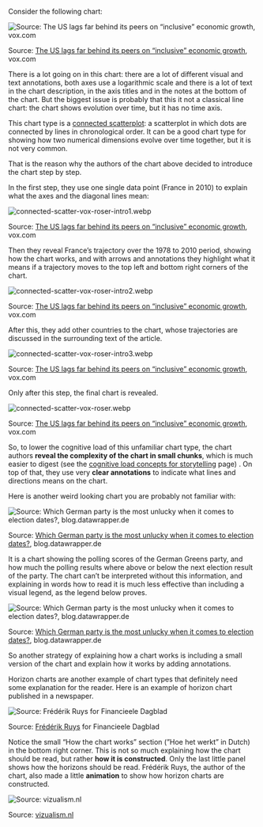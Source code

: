 Consider the following chart:

![Source: [The US lags far behind its peers on “inclusive” economic growth](https://www.vox.com/the-big-idea/2017/2/3/14491964/growth-inequality-comparative-us-europe), vox.com](How%20to%20introduce%20less%20common%20chart%20types%2054daaa496c1540519f56f72f5ba88962/connected-scatter-vox-roser.webp)

Source: [The US lags far behind its peers on “inclusive” economic growth](https://www.vox.com/the-big-idea/2017/2/3/14491964/growth-inequality-comparative-us-europe), vox.com

There is a lot going on in this chart: there are a lot of different visual and text annotations, both axes use a logarithmic scale and there is a lot of text in the chart description, in the axis titles and in the notes at the bottom of the chart. But the biggest issue is probably that this it not a classical line chart: the chart shows evolution over time, but it has no time axis.

This chart type is a [connected scatterplot](http://steveharoz.com/research/connected_scatterplot): a scatterplot in which dots are connected by lines in chronological order. It can be a good chart type for showing how two numerical dimensions evolve over time together, but it is not very common.

That is the reason why the authors of the chart above decided to introduce the chart step by step.

In the first step, they use one single data point (France in 2010) to explain what the axes and the diagonal lines mean:

![connected-scatter-vox-roser-intro1.webp](How%20to%20introduce%20less%20common%20chart%20types%2054daaa496c1540519f56f72f5ba88962/connected-scatter-vox-roser-intro1.webp)

Source: [The US lags far behind its peers on “inclusive” economic growth](https://www.vox.com/the-big-idea/2017/2/3/14491964/growth-inequality-comparative-us-europe), vox.com

Then they reveal France’s trajectory over the 1978 to 2010 period, showing how the chart works, and with arrows and annotations they highlight what it means if a trajectory moves to the top left and bottom right corners of the chart.

![connected-scatter-vox-roser-intro2.webp](How%20to%20introduce%20less%20common%20chart%20types%2054daaa496c1540519f56f72f5ba88962/connected-scatter-vox-roser-intro2.webp)

Source: [The US lags far behind its peers on “inclusive” economic growth](https://www.vox.com/the-big-idea/2017/2/3/14491964/growth-inequality-comparative-us-europe), vox.com

After this, they add other countries to the chart, whose trajectories are discussed in the surrounding text of the article.

![connected-scatter-vox-roser-intro3.webp](How%20to%20introduce%20less%20common%20chart%20types%2054daaa496c1540519f56f72f5ba88962/connected-scatter-vox-roser-intro3.webp)

Source: [The US lags far behind its peers on “inclusive” economic growth](https://www.vox.com/the-big-idea/2017/2/3/14491964/growth-inequality-comparative-us-europe), vox.com

Only after this step, the final chart is revealed.

![connected-scatter-vox-roser.webp](How%20to%20introduce%20less%20common%20chart%20types%2054daaa496c1540519f56f72f5ba88962/connected-scatter-vox-roser%201.webp)

Source: [The US lags far behind its peers on “inclusive” economic growth](https://www.vox.com/the-big-idea/2017/2/3/14491964/growth-inequality-comparative-us-europe), vox.com

So, to lower the cognitive load of this unfamiliar chart type, the chart authors **reveal the complexity of the chart in small chunks**, which is much easier to digest (see the <span class='internal-link'>[cognitive load concepts for storytelling](cognitive-load-concepts-for-storytelling)</span> page) . On top of that, they use very **clear annotations** to indicate what lines and directions means on the chart.

Here is another weird looking chart you are probably not familiar with:

![Source: [Which German party is the most unlucky when it comes to election dates?](https://blog.datawrapper.de/german-party-polls-vs-election-results/), blog.datawrapper.de](How%20to%20introduce%20less%20common%20chart%20types%2054daaa496c1540519f56f72f5ba88962/german-elections-datawrapper.png)

Source: [Which German party is the most unlucky when it comes to election dates?](https://blog.datawrapper.de/german-party-polls-vs-election-results/), blog.datawrapper.de

It is a chart showing the polling scores of the German Greens party, and how much the polling results where above or below the next election result of the party. The chart can’t be interpreted without this information, and explaining in words how to read it is much less effective than including a visual legend, as the legend below proves.

![Source: [Which German party is the most unlucky when it comes to election dates?](https://blog.datawrapper.de/german-party-polls-vs-election-results/), blog.datawrapper.de](How%20to%20introduce%20less%20common%20chart%20types%2054daaa496c1540519f56f72f5ba88962/german-election-legend-datawrapper.png)

Source: [Which German party is the most unlucky when it comes to election dates?](https://blog.datawrapper.de/german-party-polls-vs-election-results/), blog.datawrapper.de

So another strategy of explaining how a chart works is including a small version of the chart and explain how it works by adding annotations.

Horizon charts are another example of chart types that definitely need some explanation for the reader. Here is an example of horizon chart published in a newspaper.

![Source: [Frédérik Ruys](https://www.vizualism.nl/winnaar-infographicjaarprijs-2009/) for Financieele Dagblad](Choosing%20the%20right%20chart%20type%20for%20your%20story%20534c70625e194b62ad932d52825d1579/horizon-chart-ruys.png)

Source: [Frédérik Ruys](https://www.vizualism.nl/winnaar-infographicjaarprijs-2009/) for Financieele Dagblad

Notice the small “How the chart works” section (”Hoe het werkt” in Dutch) in the bottom right corner. This is not so much explaining how the chart should be read, but rather **how it is constructed**. Only the last little panel shows how the horizons should be read. Frédérik Ruys, the author of the chart, also made a little **animation** to show how horizon charts are constructed.

![Source: [vizualism.nl](https://www.vizualism.nl/winnaar-infographicjaarprijs-2009/)](How%20to%20introduce%20less%20common%20chart%20types%2054daaa496c1540519f56f72f5ba88962/horizonchart2.gif)

Source: [vizualism.nl](https://www.vizualism.nl/winnaar-infographicjaarprijs-2009/)